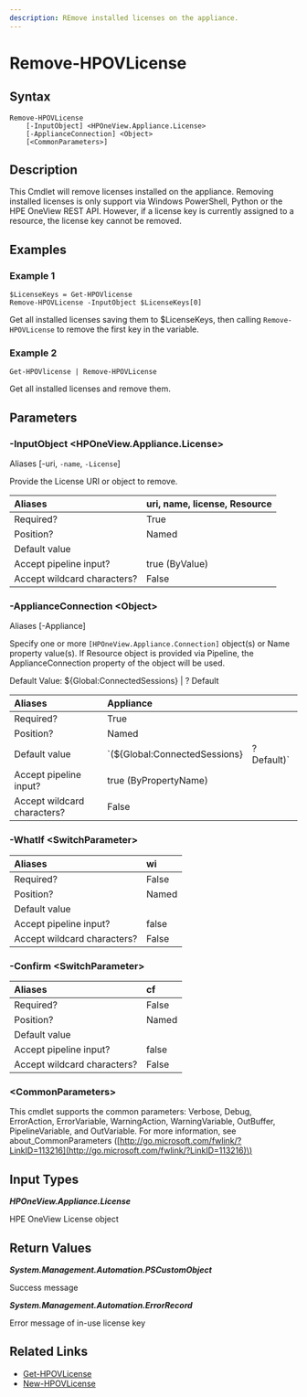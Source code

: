 ```yaml
---
description: REmove installed licenses on the appliance.
---
```


# Remove-HPOVLicense

## Syntax

```text
Remove-HPOVLicense
    [-InputObject] <HPOneView.Appliance.License>
    [-ApplianceConnection] <Object>
    [<CommonParameters>]
```

## Description

This Cmdlet will remove licenses installed on the appliance. Removing installed licenses is only support via Windows PowerShell, Python or the HPE OneView REST API. However, if a license key is currently assigned to a resource, the license key cannot be removed.

## Examples

### Example 1

```text
$LicenseKeys = Get-HPOVlicense
Remove-HPOVLicense -InputObject $LicenseKeys[0]
```

Get all installed licenses saving them to $LicenseKeys, then calling `Remove-HPOVLicense` to remove the first key in the variable.

### Example 2

```text
Get-HPOVlicense | Remove-HPOVLicense
```

Get all installed licenses and remove them.

## Parameters

### -InputObject &lt;HPOneView.Appliance.License&gt;

Aliases \[-uri, `-name`, `-License`\]

Provide the License URI or object to remove.

| Aliases | uri, name, license, Resource |
| :--- | :--- |
| Required? | True |
| Position? | Named |
| Default value |  |
| Accept pipeline input? | true \(ByValue\) |
| Accept wildcard characters? | False |

### -ApplianceConnection &lt;Object&gt;

Aliases \[-Appliance\]

Specify one or more `[HPOneView.Appliance.Connection]` object\(s\) or Name property value\(s\). If Resource object is provided via Pipeline, the ApplianceConnection property of the object will be used.

Default Value: ${Global:ConnectedSessions} \| ? Default

| Aliases | Appliance |  |
| :--- | :--- | :--- |
| Required? | True |  |
| Position? | Named |  |
| Default value | \`\(${Global:ConnectedSessions} | ? Default\)\` |
| Accept pipeline input? | true \(ByPropertyName\) |  |
| Accept wildcard characters? | False |  |

### -WhatIf &lt;SwitchParameter&gt;

| Aliases | wi |
| :--- | :--- |
| Required? | False |
| Position? | Named |
| Default value |  |
| Accept pipeline input? | false |
| Accept wildcard characters? | False |

### -Confirm &lt;SwitchParameter&gt;

| Aliases | cf |
| :--- | :--- |
| Required? | False |
| Position? | Named |
| Default value |  |
| Accept pipeline input? | false |
| Accept wildcard characters? | False |

### &lt;CommonParameters&gt;

This cmdlet supports the common parameters: Verbose, Debug, ErrorAction, ErrorVariable, WarningAction, WarningVariable, OutBuffer, PipelineVariable, and OutVariable. For more information, see about\_CommonParameters \([http://go.microsoft.com/fwlink/?LinkID=113216](http://go.microsoft.com/fwlink/?LinkID=113216)\)

## Input Types

_**HPOneView.Appliance.License**_

HPE OneView License object

## Return Values

_**System.Management.Automation.PSCustomObject**_

Success message

_**System.Management.Automation.ErrorRecord**_

Error message of in-use license key

## Related Links

* [Get-HPOVLicense](get-hpovlicense.md)
* [New-HPOVLicense](new-hpovlicense.md)


